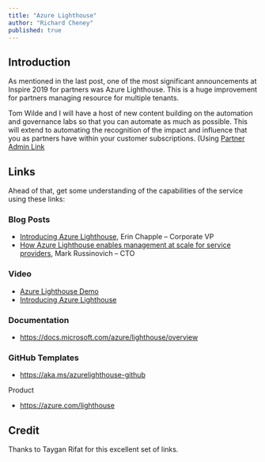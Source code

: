 ```yaml
---
title: "Azure Lighthouse"
author: "Richard Cheney"
published: true
---
```


## Introduction

As mentioned in the last post, one of the most significant announcements at Inspire 2019 for partners was Azure Lighthouse.  This is a huge improvement for partners managing resource for multiple tenants.

Tom Wilde and I will have a host of new content building on the automation and governance labs so that you can automate as much as possible. This will extend to automating the recognition of the impact and influence that you as partners have within your customer subscriptions. (Using [Partner Admin Link](https://aka.ms/partneradminlink.)

## Links

Ahead of that, get some understanding of the capabilities of the service using these links:

### Blog Posts

* [Introducing Azure Lighthouse](https://azure.microsoft.com/blog/introducing-azure-lighthouse/), Erin Chapple – Corporate VP
* [How Azure Lighthouse enables management at scale for service providers](https://azure.microsoft.com/blog/how-azure-lighthouse-enables-management-at-scale-for-service-providers/), Mark Russinovich – CTO

### Video

* [Azure Lighthouse Demo](https://azure.microsoft.com/resources/videos/azure-lighthouse-demo-recording/)
* [Introducing Azure Lighthouse](https://www.youtube.com/watch?v=GotUkvE1_Ng)

### Documentation

* <https://docs.microsoft.com/azure/lighthouse/overview>

### GitHub Templates

* <https://aka.ms/azurelighthouse-github>

Product

* <https://azure.com/lighthouse>

## Credit

Thanks to Taygan Rifat for this excellent set of links.
